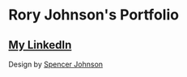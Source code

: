 # Rory Johnson's Portfolio
## [My LinkedIn](https://www.linkedin.com/in/rory-johnson-2aa396133/)


Design by [Spencer Johnson](https://www.linkedin.com/in/spencerlegrandjohnson/)
